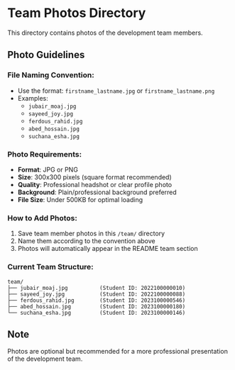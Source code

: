 # Team Photos Directory

This directory contains photos of the development team members.

## Photo Guidelines

### File Naming Convention:
- Use the format: `firstname_lastname.jpg` or `firstname_lastname.png`
- Examples: 
  - `jubair_moaj.jpg`
  - `sayeed_joy.jpg`
  - `ferdous_rahid.jpg`
  - `abed_hossain.jpg`
  - `suchana_esha.jpg`

### Photo Requirements:
- **Format**: JPG or PNG
- **Size**: 300x300 pixels (square format recommended)
- **Quality**: Professional headshot or clear profile photo
- **Background**: Plain/professional background preferred
- **File Size**: Under 500KB for optimal loading

### How to Add Photos:
1. Save team member photos in this `/team/` directory
2. Name them according to the convention above
3. Photos will automatically appear in the README team section

### Current Team Structure:
```
team/
├── jubair_moaj.jpg          (Student ID: 2022100000010)
├── sayeed_joy.jpg           (Student ID: 2022100000088)
├── ferdous_rahid.jpg        (Student ID: 2023100000546)
├── abed_hossain.jpg         (Student ID: 2023100000180)
└── suchana_esha.jpg         (Student ID: 2023100000146)
```

## Note
Photos are optional but recommended for a more professional presentation of the development team.